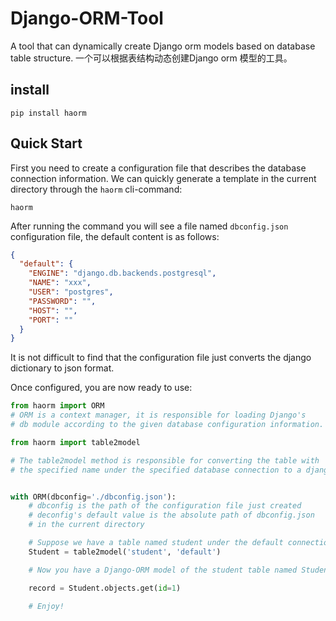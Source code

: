 # Django-ORM-Tool

A tool that can dynamically create Django orm models based on database table structure. 一个可以根据表结构动态创建Django orm 模型的工具。

## install

```shell
pip install haorm
```

## Quick Start

First you need to create a configuration file that describes the database connection information. We can quickly
generate a template in the current directory through the `haorm` cli-command:

```shell
haorm
```

After running the command you will see a file named
`dbconfig.json` configuration file, the default content is as follows:

```json
{
  "default": {
    "ENGINE": "django.db.backends.postgresql",
    "NAME": "xxx",
    "USER": "postgres",
    "PASSWORD": "",
    "HOST": "",
    "PORT": ""
  }
}
```

It is not difficult to find that the configuration file just converts the django dictionary to json format.

Once configured, you are now ready to use:

```python
from haorm import ORM
# ORM is a context manager, it is responsible for loading Django's
# db module according to the given database configuration information.

from haorm import table2model

# The table2model method is responsible for converting the table with
# the specified name under the specified database connection to a django orm model


with ORM(dbconfig='./dbconfig.json'):
    # dbconfig is the path of the configuration file just created
    # deconfig's default value is the absolute path of dbconfig.json 
    # in the current directory

    # Suppose we have a table named student under the default connection
    Student = table2model('student', 'default')

    # Now you have a Django-ORM model of the student table named Student

    record = Student.objects.get(id=1)

    # Enjoy!

```



